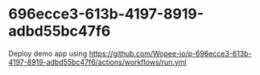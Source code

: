 # 696ecce3-613b-4197-8919-adbd55bc47f6
Deploy demo app using https://github.com/Wopee-io/p-696ecce3-613b-4197-8919-adbd55bc47f6/actions/workflows/run.yml
